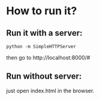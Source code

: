 # How to run it?
## Run it with a server:
```
python -m SimpleHTTPServer
```
then go to http://localhost:8000/#

## Run without server:
just open index.html in the browser.